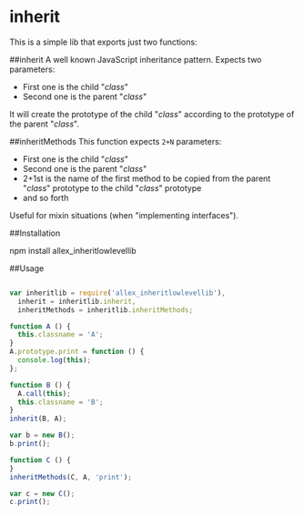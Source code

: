 # inherit
This is a simple lib that exports just two functions:

##inherit
A well known JavaScript inheritance pattern. Expects two parameters:
- First one is the child "_class_"
- Second one is the parent "_class_"

It will create the prototype of the child "_class_" according to the prototype of the parent "_class_".


##inheritMethods
This function expects `2+N` parameters: 
- First one is the child "_class_"
- Second one is the parent "_class_"
- 2+1st is the name of the first method to be copied from the parent "_class_" prototype to the child "_class_" prototype
- and so forth

Useful for mixin situations (when "implementing interfaces").

##Installation

npm install allex_inheritlowlevellib

##Usage

```javascript

var inheritlib = require('allex_inheritlowlevellib'),
  inherit = inheritlib.inherit,
  inheritMethods = inheritlib.inheritMethods;

function A () {
  this.classname = 'A';
}
A.prototype.print = function () {
  console.log(this);
};

function B () {
  A.call(this);
  this.classname = 'B';
}
inherit(B, A);

var b = new B();
b.print();

function C () {
}
inheritMethods(C, A, 'print');

var c = new C();
c.print();

```


